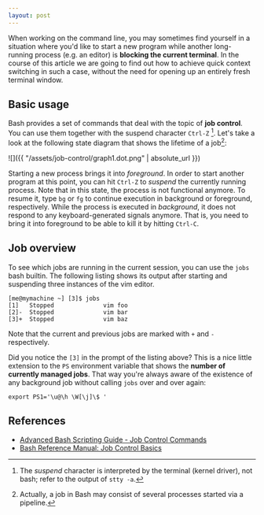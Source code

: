 ```yaml
---
layout: post
---
```


When working on the command line, you may sometimes find yourself in a situation where you'd like to start a new program while another long-running process (e.g. an editor) is **blocking the current terminal**. In the course of this article we are going to find out how to achieve quick context switching in such a case, without the need for opening up an entirely fresh terminal window.

## Basic usage

Bash provides a set of commands that deal with the topic of **job control**. You can use them together with the suspend character `Ctrl-Z` [^1]. Let's take a look at the following state diagram that shows the lifetime of a job[^2]:

![]({{ "/assets/job-control/graph1.dot.png" | absolute_url }})

Starting a new process brings it into *foreground*. In order to start another program at this point, you can hit `Ctrl-Z` to *suspend* the currently running process. Note that in this state, the process is not functional anymore. To resume it, type `bg` or `fg` to continue execution in background or foreground, respectively.
While the process is executed in *background*, it does not respond to any keyboard-generated signals anymore. That is, you need to bring it into foreground to be able to kill it by hitting `Ctrl-C`.

## Job overview
To see which jobs are running in the current session, you can use the `jobs` bash builtin. The following listing shows its output after starting and suspending three instances of the vim editor.

```
[me@mymachine ~] [3]$ jobs
[1]   Stopped              vim foo
[2]-  Stopped              vim bar
[3]+  Stopped              vim baz
```

Note that the current and previous jobs are marked with `+` and `-` respectively.

Did you notice the `[3]` in the prompt of the listing above? This is a nice little extension to the `PS` environment variable that shows the **number of currently managed jobs**. That way you're always aware of the existence of any background job without calling `jobs` over and over again:

```
export PS1='\u@\h \W[\j]\$ '
```

## References
- [Advanced Bash Scripting Guide - Job Control Commands](http://tldp.org/LDP/abs/html/x9644.html)
- [Bash Reference Manual: Job Control Basics](https://www.gnu.org/software/bash/manual/html_node/Job-Control-Basics.html)

[^1]: The *suspend* character is interpreted by the terminal (kernel driver), not bash; refer to the output of `stty -a`.
[^2]: Actually, a job in Bash may consist of several processes started via a pipeline.

